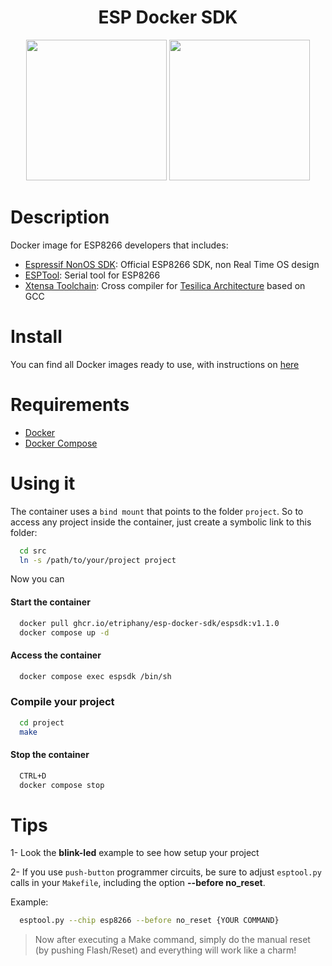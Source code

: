 
<h1 align="center">ESP Docker SDK</h1>
<p align="center">
    <img src="https://raw.githubusercontent.com/etriphany/esp-docker-sdk/master/docs/img/esp01.jpeg" height="225"/>
    <img src="https://raw.githubusercontent.com/etriphany/esp-docker-sdk/master/docs/img/docker.png" height="225"/>
</p>


# Description

Docker image for ESP8266 developers that includes:

* [Espressif NonOS SDK](https://www.espressif.com/en/products/hardware/esp8266ex/resources): Official ESP8266 SDK, non Real Time OS design
* [ESPTool](https://github.com/espressif/esptool): Serial tool for ESP8266
* [Xtensa Toolchain](https://github.com/noduino/xtensa-toolchain): Cross compiler for [Tesilica Architecture](https://tensilicatools.com/platform/espressif-esp8266/) based on GCC

# Install

You can find all Docker images ready to use, with instructions on [here](https://github.com/etriphany/esp-docker-sdk/packages)

# Requirements

* [Docker](www.docker.com)
* [Docker Compose](https://docs.docker.com/compose/)


# Using it

The container uses a `bind mount` that points to the folder `project`.
So to access any project inside the container, just create a symbolic link to this folder:

```sh
  cd src
  ln -s /path/to/your/project project
```

Now you can

#### Start the container
```sh
  docker pull ghcr.io/etriphany/esp-docker-sdk/espsdk:v1.1.0
  docker compose up -d
```

#### Access the container

```sh
  docker compose exec espsdk /bin/sh
```

### Compile your project

```sh
  cd project
  make
```

#### Stop the container
```sh
  CTRL+D
  docker compose stop
```


# Tips

1- Look the **blink-led** example to see how setup your project

2- If you use `push-button` programmer circuits, be sure to adjust `esptool.py` calls in your `Makefile`, including the option **--before no_reset**.

Example:

 ```sh
   esptool.py --chip esp8266 --before no_reset {YOUR COMMAND}
 ```

> Now after executing a Make command, simply do the manual reset (by pushing Flash/Reset) and everything will work like a charm!